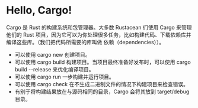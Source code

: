 # Hello, Cargo!

Cargo 是 Rust 的构建系统和包管理器。大多数 Rustacean 们使用 Cargo 来管理他们的 Rust 项目，因为它可以为你处理很多任务，比如构建代码、下载依赖库并编译这些库。（我们把代码所需要的库叫做 依赖（dependencies））。

- 可以使用 cargo new 创建项目。
- 可以使用 cargo build 构建项目。当项目最终准备好发布时，可以使用 cargo build --release 来优化编译项目。
- 可以使用 cargo run 一步构建并运行项目。
- 可以使用 cargo check 在不生成二进制文件的情况下构建项目来检查错误。
- 有别于将构建结果放在与源码相同的目录，Cargo 会将其放到 target/debug 目录。


